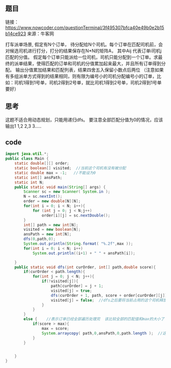 ## 题目
链接：https://www.nowcoder.com/questionTerminal/3f495307bfca40e49b0e2b15b14ce923
来源：牛客网

打车派单场景, 假定有N个订单， 待分配给N个司机。每个订单在匹配司机前，会对候选司机进行打分，打分的结果保存在N*N的矩阵A， 其中Aij 代表订单i司机j匹配的分值。
假定每个订单只能派给一位司机，司机只能分配到一个订单。求最终的派单结果，使得匹配的订单和司机的分值累加起来最大，并且所有订单得到分配。
输出分值累加结果和匹配列表，结果四舍五入保留小数点后两位
（注意如果有多组派单方式得到的结果相同，则有限为编号小的司机分配编号小的订单，比如：司机1得到1号单，司机2得到2号单，就比司机1得到2号单，司机2得到1号单要好）

## 思考
这题不适合用动态规划，只能用递归dfs。
要注意全部匹配分值为0的情况，应该输出1 1,2 2,3 3.....

## code
```java
import java.util.*;
public class Main {
    static double[][] order;
    static boolean[] visited;  //当前这个司机有没有被分配
    static double max = -1;   //不能设为0
    static int[] ansPath;
    static int N;
    public static void main(String[] args) {
        Scanner sc = new Scanner( System.in );
        N = sc.nextInt();
        order = new double[N][N];
        for(int i = 0; i < N; i++){
            for (int j = 0; j < N;j++)
                order[i][j] = sc.nextDouble();
        }
        int[] path = new int[N];
        visited = new boolean[N];
        ansPath = new int[N];
        dfs(0,path,0);
        System.out.println(String.format( "%.2f",max ));
        for(int i = 0; i < N; i++)
            System.out.println((i+1) + " " + ansPath[i]);

    }
    public static void dfs(int curOrder, int[] path,double score){
        if(curOrder < path.length){
            for(int j = 0; j < N; j++){
                if(!visited[j]){
                    path[curOrder] = j + 1;
                    visited[j] = true;
                    dfs(curOrder + 1, path, score + order[curOrder][j]);
                    visited[j] = false;  //dfs之后要将当前占用的这个司机释放，好让
                }
            }
        }
        else {    //表示订单已经全部遍历处理完  该比较全部的匹配值和max的大小了
            if(score > max){
                max = score;
                System.arraycopy( path,0,ansPath,0,path.length );  //这里千万不要用ansPath = path  这是浅拷贝 两个指针都指向path  导致最后的结果是最后一次遍历的结果
            }
        }


    }
}
```